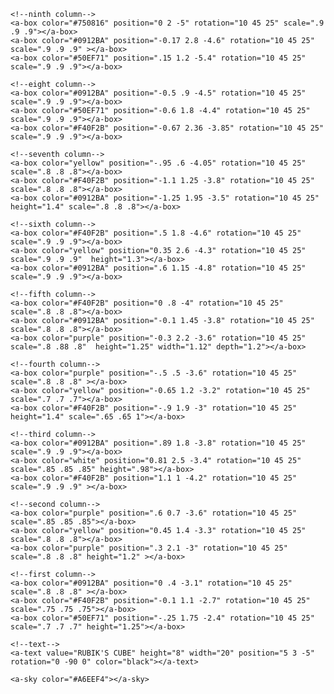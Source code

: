 <html>
<head>
  <script src="https://aframe.io/releases/0.8.0/aframe.min.js"></script>
  <script src="https://unpkg.com/aframe-physics-system@1.4.0/dist/aframe-physics-system.min.js"></script>
</head>
<body>
  <a-scene>

    <!--ninth column-->
    <a-box color="#750816" position="0 2 -5" rotation="10 45 25" scale=".9 .9 .9"></a-box>
    <a-box color="#0912BA" position="-0.17 2.8 -4.6" rotation="10 45 25" scale=".9 .9 .9" ></a-box>
    <a-box color="#50EF71" position=".15 1.2 -5.4" rotation="10 45 25" scale=".9 .9 .9"></a-box>

    <!--eight column-->
    <a-box color="#0912BA" position="-0.5 .9 -4.5" rotation="10 45 25" scale=".9 .9 .9"></a-box>
    <a-box color="#50EF71" position="-0.6 1.8 -4.4" rotation="10 45 25" scale=".9 .9 .9"></a-box>
    <a-box color="#F40F2B" position="-0.67 2.36 -3.85" rotation="10 45 25" scale=".9 .9 .9"></a-box>

    <!--seventh column-->
    <a-box color="yellow" position="-.95 .6 -4.05" rotation="10 45 25" scale=".8 .8 .8"></a-box>
    <a-box color="#F40F2B" position="-1.1 1.25 -3.8" rotation="10 45 25" scale=".8 .8 .8"></a-box>
    <a-box color="#0912BA" position="-1.25 1.95 -3.5" rotation="10 45 25" height="1.4" scale=".8 .8 .8"></a-box>

    <!--sixth column-->
    <a-box color="#F40F2B" position=".5 1.8 -4.6" rotation="10 45 25" scale=".9 .9 .9"></a-box>
    <a-box color="yellow" position="0.35 2.6 -4.3" rotation="10 45 25" scale=".9 .9 .9"  height="1.3"></a-box>
    <a-box color="#0912BA" position=".6 1.15 -4.8" rotation="10 45 25" scale=".9 .9 .9"></a-box>

    <!--fifth column-->
    <a-box color="#F40F2B" position="0 .8 -4" rotation="10 45 25" scale=".8 .8 .8"></a-box>
    <a-box color="#0912BA" position="-0.1 1.45 -3.8" rotation="10 45 25" scale=".8 .8 .8"></a-box>
    <a-box color="purple" position="-0.3 2.2 -3.6" rotation="10 45 25" scale=".8 .88 .8"  height="1.25" width="1.12" depth="1.2"></a-box>

    <!--fourth column-->
    <a-box color="purple" position="-.5 .5 -3.6" rotation="10 45 25" scale=".8 .8 .8" ></a-box>
    <a-box color="yellow" position="-0.65 1.2 -3.2" rotation="10 45 25" scale=".7 .7 .7"></a-box>
    <a-box color="#F40F2B" position="-.9 1.9 -3" rotation="10 45 25" height="1.4" scale=".65 .65 1"></a-box>

    <!--third column-->
    <a-box color="#0912BA" position=".89 1.8 -3.8" rotation="10 45 25" scale=".9 .9 .9"></a-box>
    <a-box color="white" position="0.81 2.5 -3.4" rotation="10 45 25" scale=".85 .85 .85" height=".98"></a-box>
    <a-box color="#F40F2B" position="1.1 1 -4.2" rotation="10 45 25" scale=".9 .9 .9" ></a-box>

    <!--second column-->
    <a-box color="purple" position=".6 0.7 -3.6" rotation="10 45 25" scale=".85 .85 .85"></a-box>
    <a-box color="yellow" position="0.45 1.4 -3.3" rotation="10 45 25" scale=".8 .8 .8"></a-box>
    <a-box color="purple" position=".3 2.1 -3" rotation="10 45 25" scale=".8 .8 .8" height="1.2" ></a-box>

    <!--first column-->
    <a-box color="#0912BA" position="0 .4 -3.1" rotation="10 45 25" scale=".8 .8 .8" ></a-box>
    <a-box color="#F40F2B" position="-0.1 1.1 -2.7" rotation="10 45 25" 
    scale=".75 .75 .75"></a-box>
    <a-box color="#50EF71" position="-.25 1.75 -2.4" rotation="10 45 25"  scale=".7 .7 .7" height="1.25"></a-box>

    <!--text-->
    <a-text value="RUBIK'S CUBE" height="8" width="20" position="5 3 -5" rotation="0 -90 0" color="black"></a-text>

    <a-sky color="#A6EEF4"></a-sky>

  </a-scene>

</body>
</html>
